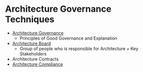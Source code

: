 # Architecture Governance Techniques
* [Architecture Governance](Arch-Governance-1-Architecture-Governance-Technique.md)
  - Principles of Good Governance and Explanation
* [Architecture Board](Arch-Governance-Architecture-Board.md)
  - Group of people who is responsible for Architecture + Key Stakeholders
* Architecture Contracts
* [Architecture Compliance](Arch-Governance-4-Architecture-Compliance.md)
